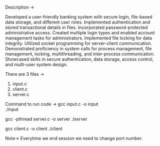 Description ->

Developed a user-friendly banking system with secure login, file-based data storage, and different user roles. Implemented authentication and stored transactional details in files. Incorporated password-protected administrative access. Created multiple login types and enabled account management tasks for administrators. Implemented file locking for data integrity. Utilized socket programming for server-client communication. Demonstrated proficiency in system calls for process management, file management, locking, multithreading, and inter-process communication. Showcased skills in secure authentication, data storage, access control, and multi-user system design.

There are 3 files ->
1. input.c
2. client.c
3. server.c

Command to run code ->
gcc input.c -o input  
./input

gcc -pthread server.c -o server 
./server

gcc client.c -o client
./client

Note->
Everytime we end session we need to change port number. 
